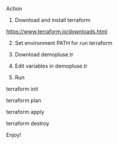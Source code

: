 Action

1. Download and install terraform 

 https://www.terraform.io/downloads.html
 
2. Set environment PATH for run terraform

3. Download demopluse.tr

4. Edit variables in demopluse.tr 

5. Run 

terraform init

terraform plan

terraform apply

terraform destroy


Enjoy!
